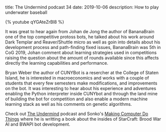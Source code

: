 title: The Undermind podcast 34
date: 2019-10-06
description: How to play underwater baseball

{% youtube qYGAteZrBl8 %}

It was great to hear again from Johan de Jong the author of BananaBrain one of the top competitive protoss bots, he talked about his work around Dark Templar and Reaver/Shuttle micro as well as goin into details about his development process and path-finding fixed issues, BananaBrain was 5th in CoG 2019, Johan comment about learning strategies used in competitions raising the question about the amount of rounds available since this affects directly the learning capabilities and performance.

Bryan Weber the author of CUNYBot is a resercher at the College of Staten Island, he is interested in macroeconomics and works with a couple of students that every few semesters make modifications, and improvements on the bot. It was interesting to hear about his experience and adventures enabling the Python interpreter inside CUNYbot and through the land mine of building the bot for competition and also enable a modern machine learning stack as well as his comments on genetic algorithms.

Check out [The Undermind](https://makingcomputerdothings.com/category/podcast/) podcast and Sonko's [Making Computer Do Things](https://makingcomputerdothings.com) where he is writting a book about the insides of StarCraft: Brood War AI and BWAPI bot development.
